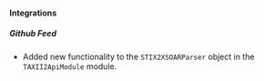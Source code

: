 
#### Integrations

##### Github Feed

- Added new functionality to the `STIX2XSOARParser` object in the `TAXII2ApiModule` module.

